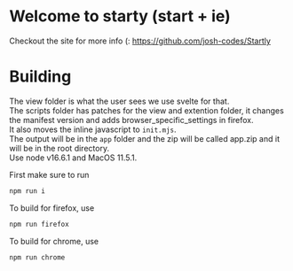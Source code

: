 # Welcome to starty (start + ie)
Checkout the site for more info (:
https://github.com/josh-codes/Startly

# Building
The view folder is what the user sees we use svelte for that.   
The scripts folder has patches for the view and extention folder, it changes the manifest version and adds browser_specific_settings in firefox.   
It also moves the inline javascript to `init.mjs`.   
The output will be in the `app` folder and the zip will be called app.zip and it will be in the root directory.   
Use node v16.6.1 and MacOS 11.5.1.   
   
First make sure to run  
```bash
npm run i
```
To build for firefox, use   
```bash
npm run firefox
```
To build for chrome, use
```bash
npm run chrome
```